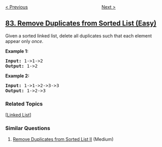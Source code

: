 <!--|This file generated by command(leetcode description); DO NOT EDIT.    |-->
<!--+----------------------------------------------------------------------+-->
<!--|@author    openset <openset.wang@gmail.com>                           |-->
<!--|@link      https://github.com/openset                                 |-->
<!--|@home      https://github.com/tonymontaro/leetcode-hints                        |-->
<!--+----------------------------------------------------------------------+-->

[< Previous](https://github.com/tonymontaro/leetcode-hints/tree/master/problems/remove-duplicates-from-sorted-list-ii "Remove Duplicates from Sorted List II")
　　　　　　　　　　　　　　　　
[Next >](https://github.com/tonymontaro/leetcode-hints/tree/master/problems/largest-rectangle-in-histogram "Largest Rectangle in Histogram")

## [83. Remove Duplicates from Sorted List (Easy)](https://leetcode.com/problems/remove-duplicates-from-sorted-list "删除排序链表中的重复元素")

<p>Given a sorted linked list, delete all duplicates such that each element appear only <em>once</em>.</p>

<p><strong>Example 1:</strong></p>

<pre>
<strong>Input:</strong> 1-&gt;1-&gt;2
<strong>Output:</strong> 1-&gt;2
</pre>

<p><strong>Example 2:</strong></p>

<pre>
<strong>Input:</strong> 1-&gt;1-&gt;2-&gt;3-&gt;3
<strong>Output:</strong> 1-&gt;2-&gt;3
</pre>

### Related Topics
  [[Linked List](https://github.com/tonymontaro/leetcode-hints/tree/master/tag/linked-list/README.md)]

### Similar Questions
  1. [Remove Duplicates from Sorted List II](https://github.com/tonymontaro/leetcode-hints/tree/master/problems/remove-duplicates-from-sorted-list-ii) (Medium)
